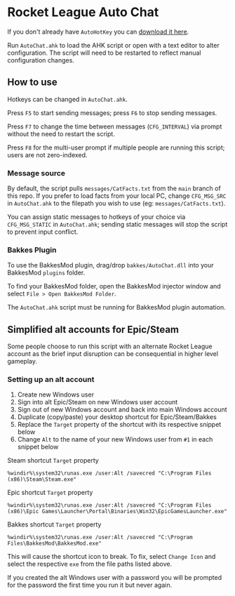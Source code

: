 # Rocket League Auto Chat

If you don't already have `AutoHotKey` you can [download it here](https://autohotkey.com/download).

Run `AutoChat.ahk` to load the AHK script or open with a text editor to alter configuration. The script will need to be restarted to reflect manual configuration changes.

## How to use

Hotkeys can be changed in `AutoChat.ahk`.

Press `F5` to start sending messages; press `F6` to stop sending messages. 

Press `F7` to change the time between messages (`CFG_INTERVAL`) via prompt without the need to restart the script.

Press `F8` for the multi-user prompt if multiple people are running this script; users are not zero-indexed.

### Message source

By default, the script pulls `messages/CatFacts.txt` from the `main` branch of this repo. If you prefer to load facts from your local PC, change `CFG_MSG_SRC` in `AutoChat.ahk` to the filepath you wish to use (eg: `messages/CatFacts.txt`).

You can assign static messages to hotkeys of your choice via `CFG_MSG_STATIC` in `AutoChat.ahk`; sending static messages will stop the script to prevent input conflict.

### Bakkes Plugin

To use the BakkesMod plugin, drag/drop `bakkes/AutoChat.dll` into your BakkesMod `plugins` folder.

To find your BakkesMod folder, open the BakkesMod injector window and select `File > Open BakkesMod Folder`.

The `AutoChat.ahk` script must be running for BakkesMod plugin automation.

## Simplified alt accounts for Epic/Steam

Some people choose to run this script with an alternate Rocket League account as the brief input disruption can be consequential in higher level gameplay.

### Setting up an alt account

1. Create new Windows user
2. Sign into alt Epic/Steam on new Windows user account
3. Sign out of new Windows account and back into main Windows account
4. Duplicate (copy/paste) your desktop shortcut for Epic/Steam/Bakkes
5. Replace the `Target` property of the shortcut with its respective snippet below
6. Change `Alt` to the name of your new Windows user from `#1` in each snippet below

Steam shortcut `Target` property
```
%windir%\system32\runas.exe /user:Alt /savecred "C:\Program Files (x86)\Steam\Steam.exe"
```

Epic shortcut `Target` property
```
%windir%\system32\runas.exe /user:Alt /savecred "C:\Program Files (x86)\Epic Games\Launcher\Portal\Binaries\Win32\EpicGamesLauncher.exe"
```

Bakkes shortcut `Target` property
```
%windir%\system32\runas.exe /user:Alt /savecred "C:\Program Files\BakkesMod\BakkesMod.exe"
```

This will cause the shortcut icon to break. To fix, select `Change Icon` and select the respective `exe` from the file paths listed above.

If you created the alt Windows user with a password you will be prompted for the password the first time you run it but never again.
